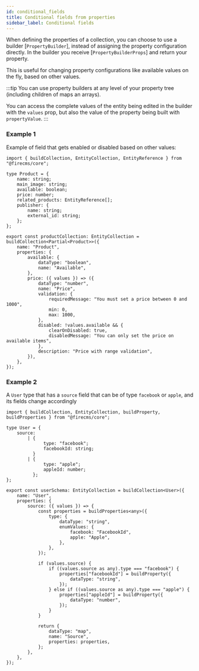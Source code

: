 ```yaml
---
id: conditional_fields
title: Conditional fields from properties
sidebar_label: Conditional fields
---
```


When defining the properties of a collection, you can choose to use a builder
[`PropertyBuilder`], instead of assigning the
property configuration directly. In the builder you
receive [`PropertyBuilderProps`]
and return your property.

This is useful for changing property configurations like available values on the
fly, based on other values.

:::tip
You can use property builders at any level of your property tree
(including children of maps an arrays).

You can access the complete values of the entity being edited in the builder
with the `values` prop, but also the value of the property being built with
`propertyValue`.
:::

### Example 1

Example of field that gets enabled or disabled based on other values:

```tsx
import { buildCollection, EntityCollection, EntityReference } from "@firecms/core";

type Product = {
    name: string;
    main_image: string;
    available: boolean;
    price: number;
    related_products: EntityReference[];
    publisher: {
        name: string;
        external_id: string;
    };
};

export const productCollection: EntityCollection = buildCollection<Partial<Product>>({
    name: "Product",
    properties: {
        available: {
            dataType: "boolean",
            name: "Available",
        },
        price: ({ values }) => ({
            dataType: "number",
            name: "Price",
            validation: {
                requiredMessage: "You must set a price between 0 and 1000",
                min: 0,
                max: 1000,
            },
            disabled: !values.available && {
                clearOnDisabled: true,
                disabledMessage: "You can only set the price on available items",
            },
            description: "Price with range validation",
        }),
    },
});
```

### Example 2

A `User` type that has a `source` field that can be of type `facebook`
or `apple`, and its fields change accordingly

```tsx
import { buildCollection, EntityCollection, buildProperty, buildProperties } from "@firecms/core";

type User = {
    source:
        | {
              type: "facebook";
              facebookId: string;
          }
        | {
              type: "apple";
              appleId: number;
          };
};

export const userSchema: EntityCollection = buildCollection<User>({
    name: "User",
    properties: {
        source: ({ values }) => {
            const properties = buildProperties<any>({
                type: {
                    dataType: "string",
                    enumValues: {
                        facebook: "FacebookId",
                        apple: "Apple",
                    },
                },
            });

            if (values.source) {
                if ((values.source as any).type === "facebook") {
                    properties["facebookId"] = buildProperty({
                        dataType: "string",
                    });
                } else if ((values.source as any).type === "apple") {
                    properties["appleId"] = buildProperty({
                        dataType: "number",
                    });
                }
            }

            return {
                dataType: "map",
                name: "Source",
                properties: properties,
            };
        },
    },
});
```
